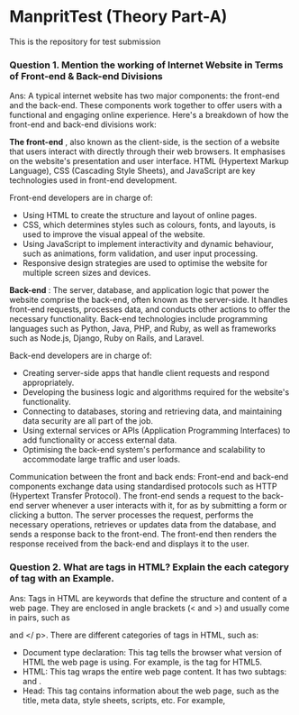 # ManpritTest (Theory Part-A)
This is the repository for test submission

###  Question 1. Mention the working of Internet Website in Terms of Front-end & Back-end Divisions
Ans: A typical internet website has two major components: the front-end and the back-end. These components work together to offer users with a functional and engaging online experience. Here's a breakdown of how the front-end and back-end divisions work:

**The front-end** , also known as the client-side, is the section of a website that users interact with directly through their web browsers. It emphasises on the website's presentation and user interface. HTML (Hypertext Markup Language), CSS (Cascading Style Sheets), and JavaScript are key technologies used in front-end development.

Front-end developers are in charge of:

* Using HTML to create the structure and layout of online pages.
* CSS, which determines styles such as colours, fonts, and layouts, is used to improve the visual appeal of the website.
* Using JavaScript to implement interactivity and dynamic behaviour, such as animations, form validation, and user input processing.
* Responsive design strategies are used to optimise the website for multiple screen sizes and devices.

**Back-end** :
The server, database, and application logic that power the website comprise the back-end, often known as the server-side. It handles front-end requests, processes data, and conducts other actions to offer the necessary functionality. Back-end technologies include programming languages such as Python, Java, PHP, and Ruby, as well as frameworks such as Node.js, Django, Ruby on Rails, and Laravel.

Back-end developers are in charge of:
* Creating server-side apps that handle client requests and respond appropriately.
* Developing the business logic and algorithms required for the website's functionality.
* Connecting to databases, storing and retrieving data, and maintaining data security are all part of the job.
* Using external services or APIs (Application Programming Interfaces) to add functionality or access external data.
* Optimising the back-end system's performance and scalability to accommodate large traffic and user loads.

Communication between the front and back ends:
Front-end and back-end components exchange data using standardised protocols such as HTTP (Hypertext Transfer Protocol). The front-end sends a request to the back-end server whenever a user interacts with it, for as by submitting a form or clicking a button. The server processes the request, performs the necessary operations, retrieves or updates data from the database, and sends a response back to the front-end. The front-end then renders the response received from the back-end and displays it to the user.

###  Question 2. What are tags in HTML? Explain the each category of tag with an Example.
Ans: Tags in HTML are keywords that define the structure and content of a web page. They are enclosed in angle brackets (< and >) and usually come in pairs, such as <p> and </ p>. There are different categories of tags in HTML, such as:

* Document type declaration: This tag tells the browser what version of HTML the web page is using. For example, <!DOCTYPE html> is the tag for HTML5.
* HTML: This tag wraps the entire web page content. It has two subtags: <head> and <body>.
* Head: This tag contains information about the web page, such as the title, meta data, style sheets, scripts, etc. For example, <title>My Web Page< / title> sets the title of the web page.
* Body: This tag contains the main content of the web page, such as text, images, links, forms, etc. For example, <h 1>Welcome to My Web Page</ h 1> creates a heading with the text "Welcome to My Web Page".
* Structural: These tags define the layout and organization of the web page content. They include tags such as < div >, < section >, < article >, < header >, <footer>, etc. For example, < div id="main" >...< / div> creates a division with the id "main".
* Semantic: These tags provide meaning and context to the web page content. They include tags such as <p >, < e m > , < s t rong>, <a>, <i m g>, etc. For example, < p>This is a paragraph.< / p > creates a paragraph with the text "This is a paragraph".
* List: These tags create ordered or unordered lists of items. They include tags such as <o l>, <u l>, <l i >, etc. For example, <u l><l i>Apple</ l i><li>Banana</ l i><l i>Orange</ l i>< / u l> creates an unordered list of fruits.
* Table: These tags create tables of data. They include tags such as <ta ble>, <t r>, <t d>, <t h>, etc. For example, < t able ><t r><t h>Name</ t h><t h>Age</ t h></ t r><t r><t d>Alice< / t d><t d>25</ t d></ t r><t r><t d>Bob< / t d><t d>30< / t d></ t r>< / t able> creates a table with two columns and three rows.
* Form: These tags create forms for user input. They include tags such as <f orm>, <i nput>, <l abel>, <b utton> , etc. For example, <f orm action= "/ s ubmit" method="POST" ><l abel for="name" >Name:</ l abel><input type="text" id="name" name="name"><b utton type="submit">Submit</ b utton></ f orm> creates a form with a text input and a submit button.

### Question 3. Explain the working Procedure of Virtual DOM.
Ans: Virtual DOM is a concept that is used by some web frameworks, such as React, Vue.js, and Elm, to
improve the performance and efficiency of updating the UI.
Virtual DOM is a **lightweight JavaScript representation of the actual DOM** (Document Object Model),
which is the structure and content of a web page. 


Instead of directly manipulating the actual DOM, which can be slow and costly,
the framework creates a **copy of the DOM** in memory and renders the UI based on that.
Whenever there is a change in the state or data of the application, the framework updates
the virtual DOM first, and then compares it with the previous version of the virtual DOM.
This process is called **diffing**. The framework then identifies the **minimal changes** that
need to be applied to the actual DOM to reflect the new UI, and applies them
in a **batched** and **optimized** way. This process is called **patching**.

By using virtual DOM, the framework can avoid unnecessary and expensive DOM operations,
such as recalculating styles, layouts, and paints, and only update the parts of the UI that have changed.
This can result in faster and smoother user experience.

### Question 4:
Ans: MySQL and NoSQL are two types of database management systems with distinct methods to data storage and retrieval. Some important distinctions between MySQL (a relational database management system) and NoSQL (a non-relational database management system) are as follows:


Data Structure:

MySQL uses a relational data model, which organises data into structured tables with preset schemas. It maintains rigorous data consistency and facilitates cross-table relationships via foreign keys.
NoSQL databases use a variety of data models, such as key-value, document, columnar, and graph models. They provide flexible schemas that enable dynamic and unstructured data storage. Relationships between data entities are often not enforced in NoSQL databases.
Scalability:

MySQL: MySQL databases usually scale vertically by adding more resources to a single server (such as CPU, RAM, or storage) to handle increased data and user load. It supports replication for read scalability, but adding more write capacity can be challenging.
NoSQL: NoSQL databases are designed to scale horizontally by distributing data across multiple servers, also known as sharding. They provide built-in mechanisms for high scalability and can handle large amounts of data and high traffic loads more efficiently.
Query Language:

MySQL: MySQL uses SQL (Structured Query Language) for querying and manipulating data. SQL is a declarative language that allows complex queries, joins, and transactions.
NoSQL: NoSQL databases often have their own query languages or APIs that are specific to the data model they use. For example, MongoDB uses a JSON-like query language, while Cassandra uses CQL (Cassandra Query Language).
Schema Flexibility:

MySQL: MySQL enforces a fixed schema, meaning that data must conform to a predefined structure and adhere to the table schema. Any changes to the schema require altering the table structure.
NoSQL: NoSQL databases offer schema flexibility, allowing for dynamic and unstructured data. They do not require a predefined schema, and each record/document can have its own structure, enabling agile development and easy schema evolution.
ACID Transactions:

MySQL: MySQL provides strong support for ACID (Atomicity, Consistency, Isolation, Durability) transactions, ensuring data integrity and reliability.
NoSQL: NoSQL databases may have varying levels of transaction support. Some NoSQL databases sacrifice strict consistency guarantees in favor of higher scalability and performance, offering eventual consistency models or relaxed transactional guarantees.
Use Cases:

MySQL: MySQL is well-suited for applications that require structured data, complex queries, and strong data consistency, such as e-commerce platforms, financial systems, and content management systems.
NoSQL: NoSQL databases excel in scenarios with large-scale data, high-speed data ingestion, flexible schemas, and distributed data processing, making them suitable for real-time analytics, IoT applications, social media platforms, and content caching.
It's important to note that these are general differences, and the choice between MySQL and NoSQL depends on specific project requirements, data characteristics, scalability needs, and development preferences.

### Q5: Explain any one DBMS Technology in your own words.
I will explain mysql. <br>
MySQL is a popular database management system that helps store, organize, and retrieve structured data. It's like a digital filing cabinet where you can store information in tables and access it whenever needed. Let me explain it in simpler terms:

Imagine you have a collection of books, and you want to keep track of their details like title, author, price, and publication date. MySQL allows you to create a virtual "bookstore" where you can store this information in a structured manner.

In this virtual bookstore, you can create different tables to represent different categories of data. For example, you can have a "books" table to store book-related information. Each row in the table represents a specific book, and each column represents a specific piece of information about the book, such as the title, author, price, and publication date.

Using SQL (Structured Query Language), which is the language MySQL understands, you can perform various operations on the data. For instance, you can insert a new book into the "books" table by providing the details like the book's title, author, price, and publication date.

You can also retrieve information from the database. For example, you can ask MySQL to give you a list of all the books in the "books" table. You can even ask for specific books based on certain criteria, like books published after a certain date or books written by a particular author.

Additionally, you can update existing data in the database. For example, if the price of a book changes, you can ask MySQL to update the price in the corresponding row of the "books" table.

If you decide that you no longer need a book in the database, you can ask MySQL to delete that particular row from the "books" table.

MySQL offers many more features and capabilities, including handling large amounts of data efficiently, supporting complex queries, and ensuring data integrity. It is widely used in various applications ranging from simple websites to complex enterprise systems.
